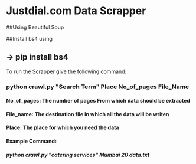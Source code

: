 # Justdial.com Data Scrapper

##Using Beautiful Soup

##Install bs4 using
## -> pip install bs4

To run the Scrapper give the following command:

### python crawl.py "Search Term" Place No_of_pages File_Name

#### No_of_pages: The number of pages From which data should be extracted
#### File_name: The destination file in which all the data will be writen
#### Place: The place for which you need the data
#### Example Command:
##### python crawl.py "catering services" Mumbai 20 data.txt
 